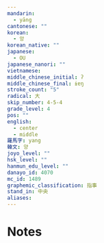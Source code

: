 ```yaml
---
mandarin:
  - yāng
cantonese: ""
korean:
  - 앙
korean_native: ""
japanese:
  - OU
japanese_nanori: ""
vietnamese:
middle_chinese_initial: ʔ
middle_chinese_final: ɨɐŋ
stroke_count: "5"
radical: 大
skip_number: 4-5-4
grade_level: 4
pos: ""
english:
  - center
  - middle
羅馬字: yang
韓文: 양
joyo_level: ""
hsk_level: ""
hanmun_edu_level: ""
danayo_id: 4070
mc_id: 1489
graphemic_classification: 指事
stand_in: 中央
aliases:
---
```


# Notes
